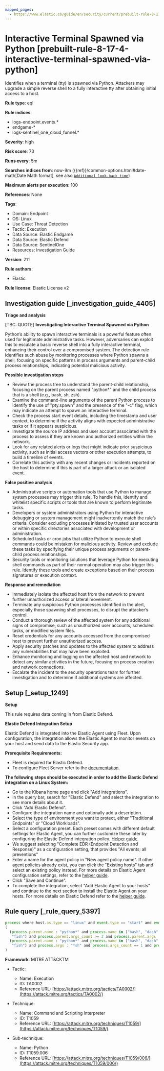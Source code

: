 ```yaml
---
mapped_pages:
  - https://www.elastic.co/guide/en/security/current/prebuilt-rule-8-17-4-interactive-terminal-spawned-via-python.html
---
```


# Interactive Terminal Spawned via Python [prebuilt-rule-8-17-4-interactive-terminal-spawned-via-python]

Identifies when a terminal (tty) is spawned via Python. Attackers may upgrade a simple reverse shell to a fully interactive tty after obtaining initial access to a host.

**Rule type**: eql

**Rule indices**:

* logs-endpoint.events.*
* endgame-*
* logs-sentinel_one_cloud_funnel.*

**Severity**: high

**Risk score**: 73

**Runs every**: 5m

**Searches indices from**: now-9m ({{ref}}/common-options.html#date-math[Date Math format], see also [`Additional look-back time`](docs-content://solutions/security/detect-and-alert/create-detection-rule.md#rule-schedule))

**Maximum alerts per execution**: 100

**References**: None

**Tags**:

* Domain: Endpoint
* OS: Linux
* Use Case: Threat Detection
* Tactic: Execution
* Data Source: Elastic Endgame
* Data Source: Elastic Defend
* Data Source: SentinelOne
* Resources: Investigation Guide

**Version**: 211

**Rule authors**:

* Elastic

**Rule license**: Elastic License v2

## Investigation guide [_investigation_guide_4405]

**Triage and analysis**

[TBC: QUOTE]
**Investigating Interactive Terminal Spawned via Python**

Python’s ability to spawn interactive terminals is a powerful feature often used for legitimate administrative tasks. However, adversaries can exploit this to escalate a basic reverse shell into a fully interactive terminal, enhancing their control over a compromised system. The detection rule identifies such abuse by monitoring processes where Python spawns a shell, focusing on specific patterns in process arguments and parent-child process relationships, indicating potential malicious activity.

**Possible investigation steps**

* Review the process tree to understand the parent-child relationship, focusing on the parent process named "python*" and the child process that is a shell (e.g., bash, sh, zsh).
* Examine the command-line arguments of the parent Python process to identify the use of "pty.spawn" and the presence of the "-c" flag, which may indicate an attempt to spawn an interactive terminal.
* Check the process start event details, including the timestamp and user context, to determine if the activity aligns with expected administrative tasks or if it appears suspicious.
* Investigate the source IP address and user account associated with the process to assess if they are known and authorized entities within the network.
* Look for any related alerts or logs that might indicate prior suspicious activity, such as initial access vectors or other execution attempts, to build a timeline of events.
* Correlate this activity with any recent changes or incidents reported on the host to determine if this is part of a larger attack or an isolated event.

**False positive analysis**

* Administrative scripts or automation tools that use Python to manage system processes may trigger this rule. To handle this, identify and whitelist specific scripts or tools that are known to perform legitimate tasks.
* Developers or system administrators using Python for interactive debugging or system management might inadvertently match the rule’s criteria. Consider excluding processes initiated by trusted user accounts or within specific directories associated with development or administration.
* Scheduled tasks or cron jobs that utilize Python to execute shell commands could be mistaken for malicious activity. Review and exclude these tasks by specifying their unique process arguments or parent-child process relationships.
* Security tools or monitoring solutions that leverage Python for executing shell commands as part of their normal operation may also trigger this rule. Identify these tools and create exceptions based on their process signatures or execution context.

**Response and remediation**

* Immediately isolate the affected host from the network to prevent further unauthorized access or lateral movement.
* Terminate any suspicious Python processes identified in the alert, especially those spawning shell processes, to disrupt the attacker’s control.
* Conduct a thorough review of the affected system for any additional signs of compromise, such as unauthorized user accounts, scheduled tasks, or modified system files.
* Reset credentials for any accounts accessed from the compromised host to prevent further unauthorized access.
* Apply security patches and updates to the affected system to address any vulnerabilities that may have been exploited.
* Enhance monitoring and logging on the affected host and network to detect any similar activities in the future, focusing on process creation and network connections.
* Escalate the incident to the security operations team for further investigation and to determine if additional systems are affected.


## Setup [_setup_1249]

**Setup**

This rule requires data coming in from Elastic Defend.

**Elastic Defend Integration Setup**

Elastic Defend is integrated into the Elastic Agent using Fleet. Upon configuration, the integration allows the Elastic Agent to monitor events on your host and send data to the Elastic Security app.

**Prerequisite Requirements:**

* Fleet is required for Elastic Defend.
* To configure Fleet Server refer to the [documentation](docs-content://reference/ingestion-tools/fleet/fleet-server.md).

**The following steps should be executed in order to add the Elastic Defend integration on a Linux System:**

* Go to the Kibana home page and click "Add integrations".
* In the query bar, search for "Elastic Defend" and select the integration to see more details about it.
* Click "Add Elastic Defend".
* Configure the integration name and optionally add a description.
* Select the type of environment you want to protect, either "Traditional Endpoints" or "Cloud Workloads".
* Select a configuration preset. Each preset comes with different default settings for Elastic Agent, you can further customize these later by configuring the Elastic Defend integration policy. [Helper guide](docs-content://solutions/security/configure-elastic-defend/configure-an-integration-policy-for-elastic-defend.md).
* We suggest selecting "Complete EDR (Endpoint Detection and Response)" as a configuration setting, that provides "All events; all preventions"
* Enter a name for the agent policy in "New agent policy name". If other agent policies already exist, you can click the "Existing hosts" tab and select an existing policy instead. For more details on Elastic Agent configuration settings, refer to the [helper guide](docs-content://reference/ingestion-tools/fleet/agent-policy.md).
* Click "Save and Continue".
* To complete the integration, select "Add Elastic Agent to your hosts" and continue to the next section to install the Elastic Agent on your hosts. For more details on Elastic Defend refer to the [helper guide](docs-content://solutions/security/configure-elastic-defend/install-elastic-defend.md).


## Rule query [_rule_query_5397]

```js
process where host.os.type == "linux" and event.type == "start" and event.action in ("exec", "exec_event", "start") and
(
  (process.parent.name : "python*" and process.name in ("bash", "dash", "ash", "sh", "tcsh", "csh", "zsh", "ksh",
   "fish") and process.parent.args_count >= 3 and process.parent.args : "*pty.spawn*" and process.parent.args : "-c") or
  (process.parent.name : "python*" and process.name in ("bash", "dash", "ash", "sh", "tcsh", "csh", "zsh", "ksh",
   "fish") and process.args : "*sh" and process.args_count == 1 and process.parent.args_count == 1)
)
```

**Framework**: MITRE ATT&CKTM

* Tactic:

    * Name: Execution
    * ID: TA0002
    * Reference URL: [https://attack.mitre.org/tactics/TA0002/](https://attack.mitre.org/tactics/TA0002/)

* Technique:

    * Name: Command and Scripting Interpreter
    * ID: T1059
    * Reference URL: [https://attack.mitre.org/techniques/T1059/](https://attack.mitre.org/techniques/T1059/)

* Sub-technique:

    * Name: Python
    * ID: T1059.006
    * Reference URL: [https://attack.mitre.org/techniques/T1059/006/](https://attack.mitre.org/techniques/T1059/006/)



